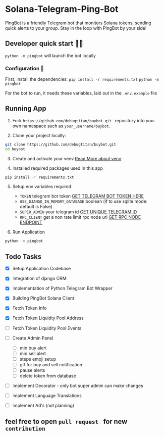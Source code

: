 # Solana-Telegram-Ping-Bot
PingBot is a friendly Telegram bot that monitors Solana tokens, sending quick alerts to your group. Stay in the loop with PingBot by your side!


## Developer quick start 👩‍💻
`python -m pingbot` will launch the bot locally


### Configuration 🔧

First, install the dependencies:
`pip install -r requirements.txt`
`python -m pingbot`


For the bot to run, it needs these variables, laid out in the `.env.example` file

## Running App

1. Fork `https://github.com/debugtitan/buybot.git ` repository into your own namespace such as `your_username/buybot`.

2. Clone your project locally:

```bash
git clone https://github.com/debugtitan/buybot.git 
cd buybot
```

3. Create and activate your venv  [Read More about venv](https://docs.python.org/3/library/venv.html)

4. Installed required packages used in this app

```bash
pip install -r requirements.txt
```

5. Setup env variables required
    - `TOKEN` telegram bot token [GET TELEGRAM BOT TOKEN HERE](https://t.me/BotFather)
    - `USE_DJANGO_IN_MEMORY_DATABASE` boolean (if to use sqlite mode: default is False)
    - `SUPER_ADMIN` your telegram id [GET UNIQUE TELEGRAM ID](https://t.me/useridinfobot)
    - `RPC_CLIENT` get a non rate limit rpc node url [GET RPC NODE ENDPOINT](https://dashboard.quicknode.com/?prompt=signup)

6. Run Application
```bash
python -m pingbot
```


## Todo Tasks
- [x] Setup Application Codebase
- [x] Integration of django ORM
- [x] Implementation of Python Telegram Bot Wrapper
- [x] Building PingBot Solana Client
- [x] Fetch Token Info
- [x] Fetch Token Liquidty Pool Address
- [ ] Fetch Token Liquidity Pool Events
- [ ] Create Admin Panel
    - [ ] min buy alert
    - [ ] min sell alert
    - [ ] steps emoji setup
    - [ ] gif for buy and sell notification
    - [ ] pause alerts
    - [ ] delete token from database
- [ ] Implement Decorator
        - only bot super admin can make changes
- [ ] Implement Language Translations
- [ ] Implement Ad's (not planning)


## feel free to open `pull request ` for new `contribution`
    

